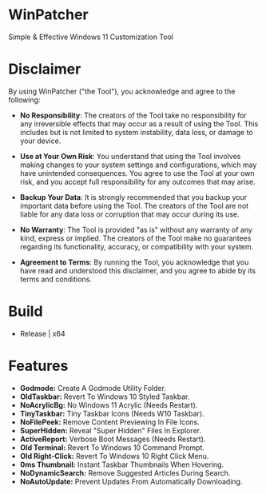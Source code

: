 # WinPatcher
Simple &amp; Effective Windows 11 Customization Tool

# Disclaimer

By using WinPatcher ("the Tool"), you acknowledge and agree to the following:

* **No Responsibility**: The creators of the Tool take no responsibility for any irreversible effects that may occur as a result of using the Tool. This includes but is not limited to system instability, data loss, or damage to your device.
    
* **Use at Your Own Risk**: You understand that using the Tool involves making changes to your system settings and configurations, which may have unintended consequences. You agree to use the Tool at your own risk, and you accept full responsibility for any outcomes that may arise.
    
* **Backup Your Data**: It is strongly recommended that you backup your important data before using the Tool. The creators of the Tool are not liable for any data loss or corruption that may occur during its use.
    
* **No Warranty**: The Tool is provided "as is" without any warranty of any kind, express or implied. The creators of the Tool make no guarantees regarding its functionality, accuracy, or compatibility with your system.
    
* **Agreement to Terms**: By running the Tool, you acknowledge that you have read and understood this disclaimer, and you agree to abide by its terms and conditions.

# Build
* Release | x64

# Features

* <b>Godmode:</b> Create A Godmode Utility Folder.<br>
* <b>OldTaskbar:</b> Revert To Windows 10 Styled Taskbar.<br>
* <b>NoAcrylicBg:</b> No Windows 11 Acrylic (Needs Restart).<br>
* <b>TinyTaskbar:</b> Tiny Taskbar Icons (Needs W10 Taskbar).<br>
* <b>NoFilePeek:</b> Remove Content Previewing In File Icons.<br>
* <b>SuperHidden:</b> Reveal "Super Hidden" Files In Explorer.<br>
* <b>ActiveReport:</b> Verbose Boot Messages (Needs Restart).<br>
* <b>Old Terminal:</b> Revert To Windows 10 Command Prompt.<br>
* <b>Old Right-Click:</b> Revert To Windows 10 Right Click Menu.<br>
* <b>0ms Thumbnail:</b> Instant Taskbar Thumbnails When Hovering.<br>
* <b>NoDynamicSearch:</b> Remove Suggested Articles During Search.<br>
* <b>NoAutoUpdate:</b> Prevent Updates From Automatically Downloading.<br>
